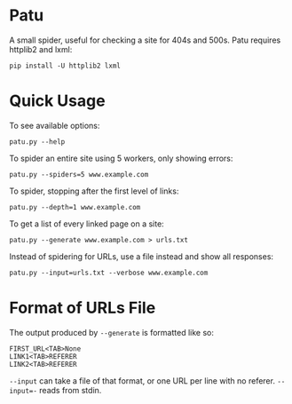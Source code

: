 Patu
====

A small spider, useful for checking a site for 404s and 500s. Patu requires httplib2 and lxml:

    pip install -U httplib2 lxml

Quick Usage
===========

To see available options:

    patu.py --help

To spider an entire site using 5 workers, only showing errors:

    patu.py --spiders=5 www.example.com
    
To spider, stopping after the first level of links:

    patu.py --depth=1 www.example.com
    
To get a list of every linked page on a site:

    patu.py --generate www.example.com > urls.txt
    
Instead of spidering for URLs, use a file instead and show all responses:

    patu.py --input=urls.txt --verbose www.example.com

Format of URLs File
===================

The output produced by <code>--generate</code> is formatted like so:

    FIRST_URL<TAB>None
    LINK1<TAB>REFERER
    LINK2<TAB>REFERER
    
<code>--input</code> can take a file of that format, or one URL per line with no referer. <code>--input=-</code> reads from stdin.
